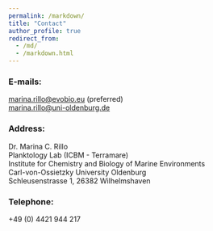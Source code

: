 ```yaml
---
permalink: /markdown/
title: "Contact"
author_profile: true
redirect_from: 
  - /md/
  - /markdown.html
---
```


### E-mails: 
[marina.rillo@evobio.eu](mailto:marina.rillo@evobio.eu) (preferred)   
[marina.rillo@uni-oldenburg.de](mailto:marina.rillo@uni-oldenburg.de)   

### Address:  
Dr. Marina C. Rillo  
Planktology Lab (ICBM - Terramare)  
Institute for Chemistry and Biology of Marine Environments  
Carl-von-Ossietzky University Oldenburg    
Schleusenstrasse 1, 26382 Wilhelmshaven    

### Telephone:  
+49 (0) 4421 944 217  
